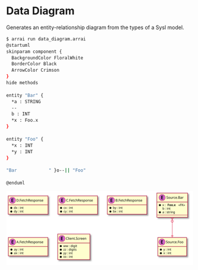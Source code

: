 # Data Diagram

Generates an entity-relationship diagram from the types of a Sysl model.

```bash
$ arrai run data_diagram.arrai
@startuml
skinparam component {
  BackgroundColor FloralWhite
  BorderColor Black
  ArrowColor Crimson
}
hide methods

entity "Bar" {
  *a : STRING
  --
  b : INT
  *x : Foo.x
}

entity "Foo" {
  *x : INT
  *y : INT
}

"Bar            " }o--|| "Foo"

@enduml
```

![Data diagram](out/data_diagram.svg)
